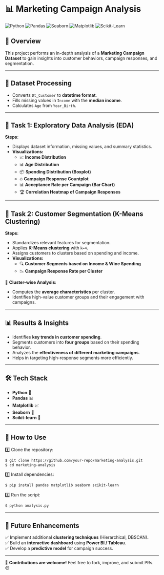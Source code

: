 # 📊 Marketing Campaign Analysis

![Python](https://img.shields.io/badge/Python-3.8+-blue.svg) ![Pandas](https://img.shields.io/badge/Pandas-Data_Analysis-yellow.svg) ![Seaborn](https://img.shields.io/badge/Seaborn-Visualization-red.svg) ![Matplotlib](https://img.shields.io/badge/Matplotlib-Graphs-green.svg) ![Scikit-Learn](https://img.shields.io/badge/Scikit--Learn-Clustering-orange.svg)

## 🚀 Overview
This project performs an in-depth analysis of a **Marketing Campaign Dataset** to gain insights into customer behaviors, campaign responses, and segmentation.

---

## 📂 Dataset Processing
- Converts `Dt_Customer` to **datetime format**.
- Fills missing values in `Income` with the **median income**.
- Calculates `Age` from `Year_Birth`.

---

## 📝 Task 1: Exploratory Data Analysis (EDA)
**Steps:**
- Displays dataset information, missing values, and summary statistics.
- **Visualizations:**
  - 📈 **Income Distribution**
  - 📊 **Age Distribution**
  - 📦 **Spending Distribution (Boxplot)**
  - 🔥 **Campaign Response Countplot**
  - 📊 **Acceptance Rate per Campaign (Bar Chart)**
  - 🏆 **Correlation Heatmap of Campaign Responses**

---

## 🧩 Task 2: Customer Segmentation (K-Means Clustering)
**Steps:**
- Standardizes relevant features for segmentation.
- Applies **K-Means clustering** with `k=4`.
- Assigns customers to clusters based on spending and income.
- **Visualizations:**
  - 🔍 **Customer Segments based on Income & Wine Spending**
  - 📉 **Campaign Response Rate per Cluster**

📌 **Cluster-wise Analysis:**
- Computes the **average characteristics** per cluster.
- Identifies high-value customer groups and their engagement with campaigns.

---

## 📊 Results & Insights
- Identifies **key trends in customer spending**.
- Segments customers into **four groups** based on their spending behavior.
- Analyzes the **effectiveness of different marketing campaigns**.
- Helps in targeting high-response segments more efficiently.

---

## 🛠️ Tech Stack
- **Python** 🐍
- **Pandas** 📊
- **Matplotlib** 📈
- **Seaborn** 🎨
- **Scikit-learn** 🤖

---

## 📌 How to Use
1️⃣ Clone the repository:
```bash
$ git clone https://github.com/your-repo/marketing-analysis.git
$ cd marketing-analysis
```
2️⃣ Install dependencies:
```bash
$ pip install pandas matplotlib seaborn scikit-learn
```
3️⃣ Run the script:
```bash
$ python analysis.py
```

---

## 🎯 Future Enhancements
✅ Implement additional **clustering techniques** (Hierarchical, DBSCAN).  
✅ Build an **interactive dashboard** using **Power BI / Tableau**.  
✅ Develop a **predictive model** for campaign success.

---

🚀 **Contributions are welcome!** Feel free to fork, improve, and submit PRs. 😊

